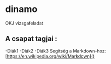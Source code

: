 # dinamo
OKJ vizsgafeladat
##  A csapat tagjai : 
-Diák1
-Diák2
-Diák3
Segítség a Markdown-hoz: [https://en.wikipedia.org/wiki/Markdown]()

